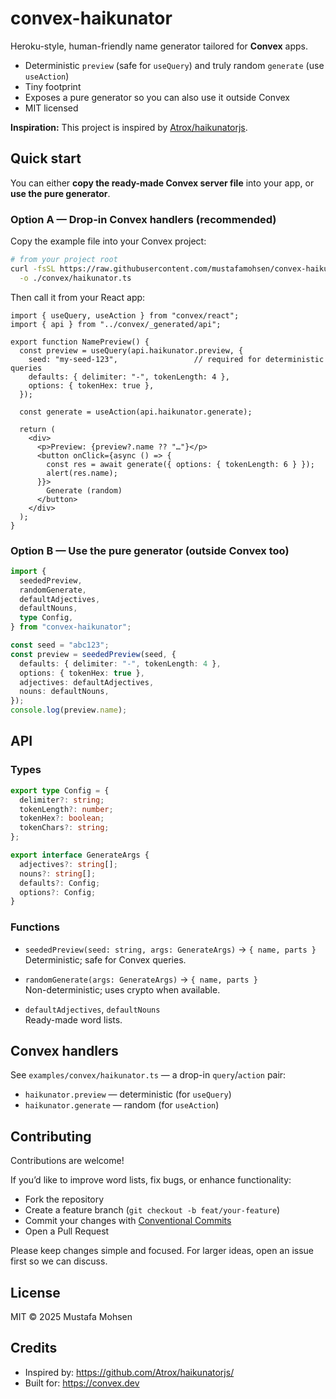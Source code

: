 # convex-haikunator

Heroku-style, human-friendly name generator tailored for **Convex** apps.
- Deterministic `preview` (safe for `useQuery`) and truly random `generate` (use `useAction`)
- Tiny footprint
- Exposes a pure generator so you can also use it outside Convex
- MIT licensed

**Inspiration:** This project is inspired by [Atrox/haikunatorjs](https://github.com/Atrox/haikunatorjs/).

## Quick start

You can either **copy the ready-made Convex server file** into your app, or **use the pure generator**.

### Option A — Drop-in Convex handlers (recommended)
Copy the example file into your Convex project:

```bash
# from your project root
curl -fsSL https://raw.githubusercontent.com/mustafamohsen/convex-haikunator/main/examples/convex/haikunator.ts \
  -o ./convex/haikunator.ts
```

Then call it from your React app:

```tsx
import { useQuery, useAction } from "convex/react";
import { api } from "../convex/_generated/api";

export function NamePreview() {
  const preview = useQuery(api.haikunator.preview, {
    seed: "my-seed-123",                 // required for deterministic queries
    defaults: { delimiter: "-", tokenLength: 4 },
    options: { tokenHex: true },
  });

  const generate = useAction(api.haikunator.generate);

  return (
    <div>
      <p>Preview: {preview?.name ?? "…"}</p>
      <button onClick={async () => {
        const res = await generate({ options: { tokenLength: 6 } });
        alert(res.name);
      }}>
        Generate (random)
      </button>
    </div>
  );
}
```

### Option B — Use the pure generator (outside Convex too)

```ts
import {
  seededPreview,
  randomGenerate,
  defaultAdjectives,
  defaultNouns,
  type Config,
} from "convex-haikunator";

const seed = "abc123";
const preview = seededPreview(seed, {
  defaults: { delimiter: "-", tokenLength: 4 },
  options: { tokenHex: true },
  adjectives: defaultAdjectives,
  nouns: defaultNouns,
});
console.log(preview.name);
```

## API

### Types

```ts
export type Config = {
  delimiter?: string;
  tokenLength?: number;
  tokenHex?: boolean;
  tokenChars?: string;
};

export interface GenerateArgs {
  adjectives?: string[];
  nouns?: string[];
  defaults?: Config;
  options?: Config;
}
```

### Functions

- `seededPreview(seed: string, args: GenerateArgs)` → `{ name, parts }`  
  Deterministic; safe for Convex queries.

- `randomGenerate(args: GenerateArgs)` → `{ name, parts }`  
  Non-deterministic; uses crypto when available.

- `defaultAdjectives`, `defaultNouns`  
  Ready-made word lists.

## Convex handlers

See `examples/convex/haikunator.ts` — a drop-in `query`/`action` pair:
- `haikunator.preview` — deterministic (for `useQuery`)
- `haikunator.generate` — random (for `useAction`)

## Contributing

Contributions are welcome!

If you’d like to improve word lists, fix bugs, or enhance functionality:
- Fork the repository
- Create a feature branch (`git checkout -b feat/your-feature`)
- Commit your changes with [Conventional Commits](https://www.conventionalcommits.org/)
- Open a Pull Request  

Please keep changes simple and focused. For larger ideas, open an issue first so we can discuss.

## License

MIT © 2025 Mustafa Mohsen

## Credits

- Inspired by: https://github.com/Atrox/haikunatorjs/
- Built for: https://convex.dev
